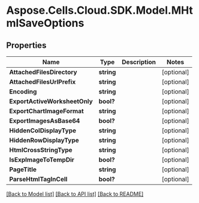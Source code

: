 # Aspose.Cells.Cloud.SDK.Model.MHtmlSaveOptions
## Properties

Name | Type | Description | Notes
------------ | ------------- | ------------- | -------------
**AttachedFilesDirectory** | **string** |  | [optional] 
**AttachedFilesUrlPrefix** | **string** |  | [optional] 
**Encoding** | **string** |  | [optional] 
**ExportActiveWorksheetOnly** | **bool?** |  | [optional] 
**ExportChartImageFormat** | **string** |  | [optional] 
**ExportImagesAsBase64** | **bool?** |  | [optional] 
**HiddenColDisplayType** | **string** |  | [optional] 
**HiddenRowDisplayType** | **string** |  | [optional] 
**HtmlCrossStringType** | **string** |  | [optional] 
**IsExpImageToTempDir** | **bool?** |  | [optional] 
**PageTitle** | **string** |  | [optional] 
**ParseHtmlTagInCell** | **bool?** |  | [optional] 

[[Back to Model list]](../README.md#documentation-for-models) [[Back to API list]](../README.md#documentation-for-api-endpoints) [[Back to README]](../README.md)

